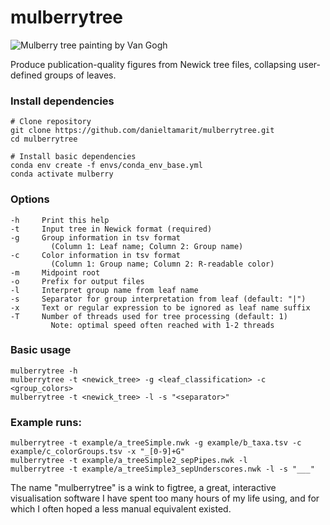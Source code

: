 # mulberrytree

![Mulberry tree painting by Van Gogh](https://upload.wikimedia.org/wikipedia/commons/thumb/7/70/The_Mulberry_Tree_by_Vincent_van_Gogh.jpg/291px-The_Mulberry_Tree_by_Vincent_van_Gogh.jpg)

Produce publication-quality figures from Newick tree files, collapsing user-defined groups of leaves.


### Install dependencies
```
# Clone repository
git clone https://github.com/danieltamarit/mulberrytree.git
cd mulberrytree

# Install basic dependencies
conda env create -f envs/conda_env_base.yml
conda activate mulberry

```


### Options
```
-h     Print this help
-t     Input tree in Newick format (required)
-g     Group information in tsv format
         (Column 1: Leaf name; Column 2: Group name)
-c     Color information in tsv format
         (Column 1: Group name; Column 2: R-readable color)
-m     Midpoint root
-o     Prefix for output files
-l     Interpret group name from leaf name
-s     Separator for group interpretation from leaf (default: "|")
-x     Text or regular expression to be ignored as leaf name suffix
-T     Number of threads used for tree processing (default: 1)
         Note: optimal speed often reached with 1-2 threads
```

### Basic usage
```
mulberrytree -h
mulberrytree -t <newick_tree> -g <leaf_classification> -c <group_colors>
mulberrytree -t <newick_tree> -l -s "<separator>"
```

### Example runs:
```
mulberrytree -t example/a_treeSimple.nwk -g example/b_taxa.tsv -c example/c_colorGroups.tsv -x "_[0-9]+G"
mulberrytree -t example/a_treeSimple2_sepPipes.nwk -l
mulberrytree -t example/a_treeSimple3_sepUnderscores.nwk -l -s "___"
```



The name "mulberrytree" is a wink to figtree, a great, interactive visualisation software I have spent too many hours of my life using, and for which I often hoped a less manual equivalent existed.
